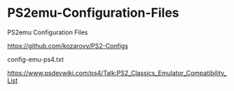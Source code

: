 # PS2emu-Configuration-Files
PS2emu Configuration Files

https://github.com/kozarovv/PS2-Configs

config-emu-ps4.txt

https://www.psdevwiki.com/ps4/Talk:PS2_Classics_Emulator_Compatibility_List

